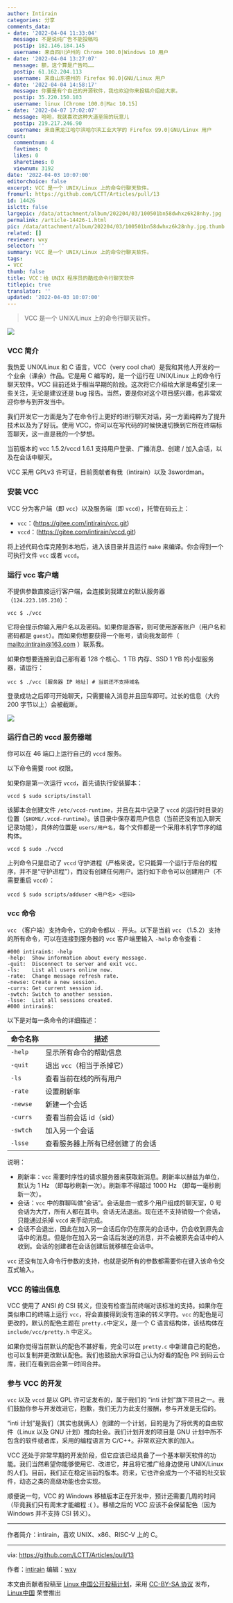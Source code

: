 ```yaml
---
author: Intirain
categories: 分享
comments_data:
- date: '2022-04-04 11:33:04'
  message: 不是说纯广告不能投稿吗
  postip: 182.146.184.145
  username: 来自四川泸州的 Chrome 100.0|Windows 10 用户
- date: '2022-04-04 13:27:07'
  message: 额，这个算是广告吗……
  postip: 61.162.204.113
  username: 来自山东德州的 Firefox 98.0|GNU/Linux 用户
- date: '2022-04-04 14:58:17'
  message: 你要是有个自己的开源软件，我也欢迎你来投稿介绍给大家。
  postip: 35.220.150.103
  username: linux [Chrome 100.0|Mac 10.15]
- date: '2022-04-07 17:02:07'
  message: 哈哈，我就喜欢这种大道至简的玩意儿
  postip: 219.217.246.90
  username: 来自黑龙江哈尔滨哈尔滨工业大学的 Firefox 99.0|GNU/Linux 用户
count:
  commentnum: 4
  favtimes: 0
  likes: 0
  sharetimes: 0
  viewnum: 3192
date: '2022-04-03 10:07:00'
editorchoice: false
excerpt: VCC 是一个 UNIX/Linux 上的命令行聊天软件。
fromurl: https://github.com/LCTT/Articles/pull/13
id: 14426
islctt: false
largepic: /data/attachment/album/202204/03/100501bn58dwhxz6k28nhy.jpg
permalink: /article-14426-1.html
pic: /data/attachment/album/202204/03/100501bn58dwhxz6k28nhy.jpg.thumb.jpg
related: []
reviewer: wxy
selector: ''
summary: VCC 是一个 UNIX/Linux 上的命令行聊天软件。
tags:
- VCC
thumb: false
title: VCC：给 UNIX 程序员的酷炫命令行聊天软件
titlepic: true
translator: ''
updated: '2022-04-03 10:07:00'
---
```



> 
> VCC 是一个 UNIX/Linux 上的命令行聊天软件。
> 
> 
> 


![](/data/attachment/album/202204/03/100501bn58dwhxz6k28nhy.jpg)


### VCC 简介


我热爱 UNIX/Linux 和 C 语言，VCC（very cool chat）是我和其他人开发的一个业余（课余）作品。它是用 C 编写的，是一个运行在 UNIX/Linux 上的命令行聊天软件。VCC 目前还处于相当早期的阶段。这次将它介绍给大家是希望引来一些关注，无论是建议还是 bug 报告。当然，要是你对这个项目感兴趣，也非常欢迎你参与到开发当中。


我们开发它一方面是为了在命令行上更好的进行聊天对话，另一方面纯粹为了提升技术以及为了好玩。使用 VCC，你可以在写代码的时候快速切换到它所在终端标签聊天，这一直是我的一个梦想。


当前版本的 vcc 1.5.2/vccd 1.6.1 支持用户登录、广播消息、创建 / 加入会话，以及在会话中聊天。


VCC 采用 GPLv3 许可证，目前贡献者有我（intirain）以及 3swordman。


### 安装 VCC


VCC 分为客户端（即 `vcc`）以及服务端（即 `vccd`），托管在码云上：


* `vcc`：(<https://gitee.com/intirain/vcc.git>)
* `vccd`：(<https://gitee.com/intirain/vccd.git>)


将上述代码仓库克隆到本地后，进入该目录并且运行 `make` 来编译。你会得到一个可执行文件 `vcc` 或者 `vccd`。


### 运行 vcc 客户端


不提供参数直接运行客户端，会连接到我建立的默认服务器（`124.223.105.230`）：



```
vcc $ ./vcc 

```

它将会提示你输入用户名以及密码。如果你是游客，则可使用游客账户（用户名和密码都是 `guest`）。而如果你想要获得一个账号，请向我发邮件（ <mailto:intirain@163.com> ）联系我。


如果你想要连接到自己那有着 128 个核心、1 TB 内存、SSD 1 YB 的小型服务器，请运行：



```
vcc $ ./vcc [服务器 IP 地址] # 当前还不支持域名

```

登录成功之后即可开始聊天，只需要输入消息并且回车即可。过长的信息（大约 200 字节以上）会被截断。


![](/data/attachment/album/202204/03/100517yt1qiqlg6jyqg1q2.png)


### 运行自己的 vccd 服务器端


你可以在 46 端口上运行自己的 `vccd` 服务。


以下命令需要 root 权限。


如果你是第一次运行 `vccd`，首先请执行安装脚本：



```
vccd $ sudo scripts/install

```

该脚本会创建文件 `/etc/vccd-runtime`，并且在其中记录了 `vccd` 的运行时目录的位置（`$HOME/.vccd-runtime`）。该目录中保存着用户信息（当前还没有加入聊天记录功能），具体的位置是 `users/用户名`，每个文件都是一个采用本机字节序的结构体。



```
vccd $ sudo ./vccd

```

上列命令只是启动了 `vccd` 守护进程（严格来说，它只能算一个运行于后台的程序，并不是“守护进程”），而没有创建任何用户。运行如下命令可以创建用户（不需要重启 `vccd`）：



```
vccd $ sudo scripts/adduser <用户名> <密码>

```

### vcc 命令


`vcc` （客户端）支持命令，它的命令都以 `-` 开头。以下是当前 `vcc` （1.5.2）支持的所有命令，可以在连接到服务器的 `vcc` 客户端里输入 `-help` 命令查看：



```
#000 intirain$: -help
-help:	Show information about every message. 
-quit:	Disconnect to server and exit vcc. 
-ls:	List all users online now. 
-rate:	Change message refresh rate. 
-newse:	Create a new session. 
-currs:	Get current session id. 
-swtch:	Switch to another session. 
-lsse:	List all sessions created. 
#000 intirain$: 

```

以下是对每一条命令的详细描述：




| 命令名称 | 描述 |
| --- | --- |
| `-help` | 显示所有命令的帮助信息 |
| `-quit` | 退出 `vcc`（相当于杀掉它） |
| `-ls` | 查看当前在线的所有用户 |
| `-rate` | 设置刷新率 |
| `-newse` | 新建一个会话 |
| `-currs` | 查看当前会话 id（sid） |
| `-swtch` | 加入另一个会话 |
| `-lsse` | 查看服务器上所有已经创建了的会话 |


说明：


* 刷新率：`vcc` 需要时序性的请求服务器来获取新消息。刷新率以赫兹为单位，默认为 1 Hz （即每秒刷新一次）。刷新率不得超过 1000 Hz （即每一毫秒刷新一次）。
* 会话：`vcc` 中的群聊叫做“会话”。会话是由一或多个用户组成的聊天室，0 号会话为大厅，所有人都在其中。会话无法退出。现在还不支持销毁一个会话，只能通过杀掉 `vccd` 来手动完成。
* 会话不会退出，因此在加入另一会话后你仍在原先的会话中，仍会收到原先会话中的消息。但是你在加入另一会话后发送的消息，并不会被原先会话中的人收到。会话的创建者在会话创建后就移植在会话中。


`vcc` 还没有加入命令行参数的支持，也就是说所有的参数都需要你在键入该命令交互式输入。


### VCC 的输出信息


VCC 使用了 ANSI 的 CSI 转义，但没有检查当前终端对该标准的支持。如果你在类似串口的终端上运行 `vcc`，将会直接得到没有渲染的转义字符。`vcc` 的配色是可更改的，默认的配色主题在 `pretty.c`中定义，是一个 C 语言结构体，该结构体在 `include/vcc/pretty.h` 中定义。


如果你觉得当前默认的配色不甚好看，完全可以在 `pretty.c` 中新建自己的配色，也可以复制并更改默认配色。我们也鼓励大家将自己认为好看的配色 PR 到码云仓库，我们在看到后会第一时间合并。


### 参与 VCC 的开发


`vcc` 以及 `vccd` 是以 GPL 许可证发布的，属于我们的 “inti 计划”旗下项目之一。我们鼓励你参与开发改进它，抱歉，我们无力为此支付报酬，参与开发是无偿的。


“inti 计划”是我们（其实也就俩人）创建的一个计划，目的是为了将优秀的自由软件（Linux 以及 GNU 计划）推向社会。我们计划开发的项目是 GNU 计划中所不包含的软件或者库，采用的编程语言为 C/C++。非常欢迎大家的加入。


VCC 还处于非常早期的开发阶段，但它应该已经具备了一个基本聊天软件的功能。我们当然希望你能够使用它、改进它，并且将它推广给身边使用 UNIX/Linux 的人们。目前，我们正在稳定当前的版本。将来，它也许会成为一个不错的社交软件，动态之类的高级功能也会实现。


顺便说一句，VCC 的 Windows 移植版本正在开发中，预计还需要几周的时间（毕竟我们只有周末才能编程 :( ）。移植之后的 VCC 应该不会保留配色（因为 Windows 并不支持 CSI 转义）。




---


作者简介：intirain，喜欢 UNIX、x86、RISC-V 上的 C。




---


via: <https://github.com/LCTT/Articles/pull/13>


作者：[intirain](https://gitee.com/intirain) 编辑：[wxy](https://github.com/wxy)


本文由贡献者投稿至 [Linux 中国公开投稿计划](https://github.com/LCTT/Articles/)，采用 [CC-BY-SA 协议](https://creativecommons.org/licenses/by-sa/4.0/deed.zh) 发布，[Linux中国](https://linux.cn/) 荣誉推出